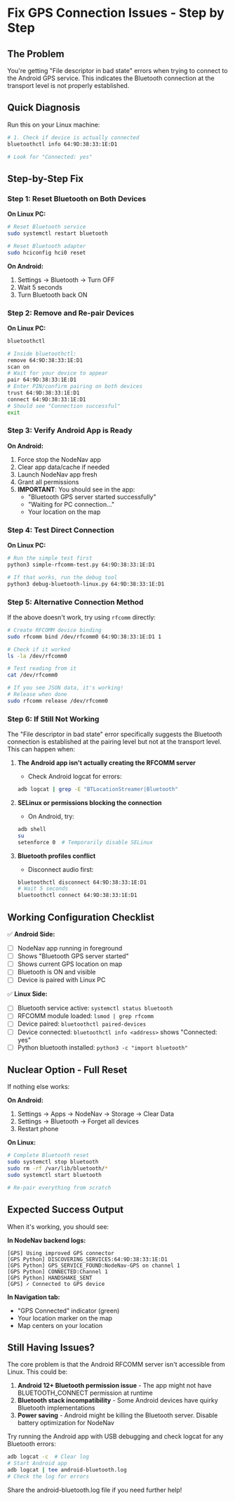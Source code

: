# Fix GPS Connection Issues - Step by Step

## The Problem
You're getting "File descriptor in bad state" errors when trying to connect to the Android GPS service. This indicates the Bluetooth connection at the transport level is not properly established.

## Quick Diagnosis

Run this on your Linux machine:
```bash
# 1. Check if device is actually connected
bluetoothctl info 64:9D:38:33:1E:D1

# Look for "Connected: yes"
```

## Step-by-Step Fix

### Step 1: Reset Bluetooth on Both Devices

**On Linux PC:**
```bash
# Reset Bluetooth service
sudo systemctl restart bluetooth

# Reset Bluetooth adapter
sudo hciconfig hci0 reset
```

**On Android:**
1. Settings → Bluetooth → Turn OFF
2. Wait 5 seconds  
3. Turn Bluetooth back ON

### Step 2: Remove and Re-pair Devices

**On Linux PC:**
```bash
bluetoothctl

# Inside bluetoothctl:
remove 64:9D:38:33:1E:D1
scan on
# Wait for your device to appear
pair 64:9D:38:33:1E:D1
# Enter PIN/confirm pairing on both devices
trust 64:9D:38:33:1E:D1
connect 64:9D:38:33:1E:D1
# Should see "Connection successful"
exit
```

### Step 3: Verify Android App is Ready

**On Android:**
1. Force stop the NodeNav app
2. Clear app data/cache if needed
3. Launch NodeNav app fresh
4. Grant all permissions
5. **IMPORTANT**: You should see in the app:
   - "Bluetooth GPS server started successfully"
   - "Waiting for PC connection..."
   - Your location on the map

### Step 4: Test Direct Connection

**On Linux PC:**
```bash
# Run the simple test first
python3 simple-rfcomm-test.py 64:9D:38:33:1E:D1

# If that works, run the debug tool
python3 debug-bluetooth-linux.py 64:9D:38:33:1E:D1
```

### Step 5: Alternative Connection Method

If the above doesn't work, try using `rfcomm` directly:

```bash
# Create RFCOMM device binding
sudo rfcomm bind /dev/rfcomm0 64:9D:38:33:1E:D1 1

# Check if it worked
ls -la /dev/rfcomm0

# Test reading from it
cat /dev/rfcomm0

# If you see JSON data, it's working!
# Release when done
sudo rfcomm release /dev/rfcomm0
```

### Step 6: If Still Not Working

The "File descriptor in bad state" error specifically suggests the Bluetooth connection is established at the pairing level but not at the transport level. This can happen when:

1. **The Android app isn't actually creating the RFCOMM server**
   - Check Android logcat for errors:
   ```bash
   adb logcat | grep -E "BTLocationStreamer|Bluetooth"
   ```

2. **SELinux or permissions blocking the connection**
   - On Android, try:
   ```bash
   adb shell
   su
   setenforce 0  # Temporarily disable SELinux
   ```

3. **Bluetooth profiles conflict**
   - Disconnect audio first:
   ```bash
   bluetoothctl disconnect 64:9D:38:33:1E:D1
   # Wait 5 seconds
   bluetoothctl connect 64:9D:38:33:1E:D1
   ```

## Working Configuration Checklist

✅ **Android Side:**
- [ ] NodeNav app running in foreground
- [ ] Shows "Bluetooth GPS server started"
- [ ] Shows current GPS location on map
- [ ] Bluetooth is ON and visible
- [ ] Device is paired with Linux PC

✅ **Linux Side:**
- [ ] Bluetooth service active: `systemctl status bluetooth`
- [ ] RFCOMM module loaded: `lsmod | grep rfcomm`
- [ ] Device paired: `bluetoothctl paired-devices`
- [ ] Device connected: `bluetoothctl info <address>` shows "Connected: yes"
- [ ] Python bluetooth installed: `python3 -c "import bluetooth"`

## Nuclear Option - Full Reset

If nothing else works:

**On Android:**
1. Settings → Apps → NodeNav → Storage → Clear Data
2. Settings → Bluetooth → Forget all devices
3. Restart phone

**On Linux:**
```bash
# Complete Bluetooth reset
sudo systemctl stop bluetooth
sudo rm -rf /var/lib/bluetooth/*
sudo systemctl start bluetooth

# Re-pair everything from scratch
```

## Expected Success Output

When it's working, you should see:

**In NodeNav backend logs:**
```
[GPS] Using improved GPS connector
[GPS Python] DISCOVERING_SERVICES:64:9D:38:33:1E:D1
[GPS Python] GPS_SERVICE_FOUND:NodeNav-GPS on channel 1
[GPS Python] CONNECTED:Channel 1
[GPS Python] HANDSHAKE_SENT
[GPS] ✓ Connected to GPS device
```

**In Navigation tab:**
- "GPS Connected" indicator (green)
- Your location marker on the map
- Map centers on your location

## Still Having Issues?

The core problem is that the Android RFCOMM server isn't accessible from Linux. This could be:

1. **Android 12+ Bluetooth permission issue** - The app might not have BLUETOOTH_CONNECT permission at runtime
2. **Bluetooth stack incompatibility** - Some Android devices have quirky Bluetooth implementations
3. **Power saving** - Android might be killing the Bluetooth server. Disable battery optimization for NodeNav

Try running the Android app with USB debugging and check logcat for any Bluetooth errors:
```bash
adb logcat -c  # Clear log
# Start Android app
adb logcat | tee android-bluetooth.log
# Check the log for errors
```

Share the android-bluetooth.log file if you need further help!
